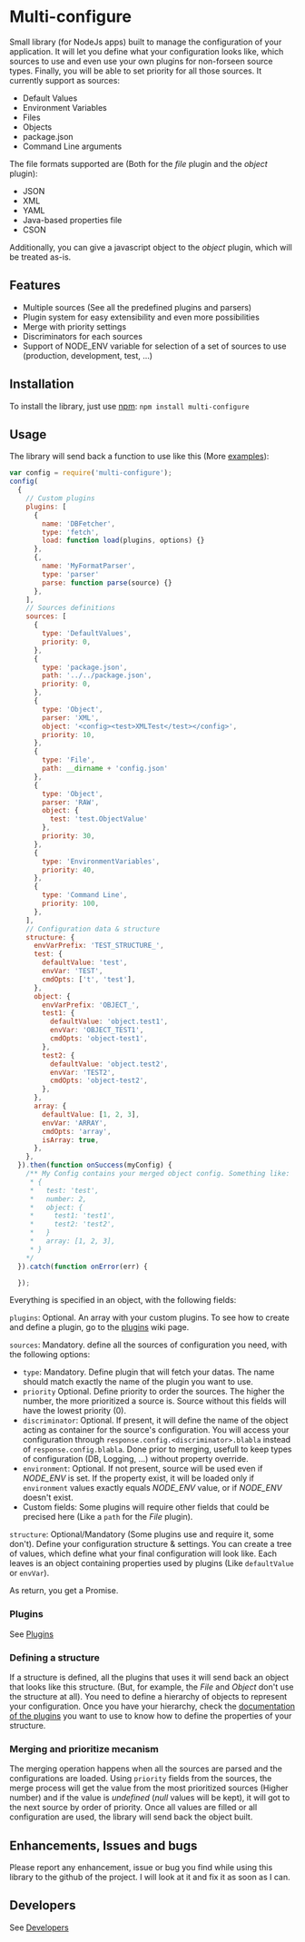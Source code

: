 # Multi-configure
Small library (for NodeJs apps) built to manage the configuration of your application. It will let you define what your configuration looks like, which sources to use and even use your own plugins for non-forseen source types. Finally, you will be able to set priority for all those sources. It currently support as sources:
- Default Values
- Environment Variables
- Files
- Objects
- package.json
- Command Line arguments

The file formats supported are (Both for the *file* plugin and the *object* plugin):
- JSON
- XML
- YAML
- Java-based properties file
- CSON

Additionally, you can give a javascript object to the *object* plugin, which will be treated as-is.

## Features
- Multiple sources (See all the predefined plugins and parsers)
- Plugin system for easy extensibility and even more possibilities
- Merge with priority settings
- Discriminators for each sources
- Support of NODE_ENV variable for selection of a set of sources to use (production, development, test, ...)

## Installation

To install the library, just use [npm](https://fr.wikipedia.org/wiki/Npm_%28logiciel%29):
`
npm install multi-configure
`

## Usage

The library will send back a function to use like this (More [examples](https://github.com/Normegil/multi-configure/tree/develop/examples)):
```javascript
var config = require('multi-configure');
config(
  {
    // Custom plugins
    plugins: [
      {
        name: 'DBFetcher',
        type: 'fetch',
        load: function load(plugins, options) {}
      },
      {,
        name: 'MyFormatParser',
        type: 'parser'
        parse: function parse(source) {}
      },
    ],
    // Sources definitions
    sources: [
      {
        type: 'DefaultValues',
        priority: 0,
      },
      {
        type: 'package.json',
        path: '../../package.json',
        priority: 0,
      },
      {
        type: 'Object',
        parser: 'XML',
        object: '<config><test>XMLTest</test></config>',
        priority: 10,
      },
      {
        type: 'File',
        path: __dirname + 'config.json'
      },
      {
        type: 'Object',
        parser: 'RAW',
        object: {
          test: 'test.ObjectValue'
        },
        priority: 30,
      },
      {
        type: 'EnvironmentVariables',
        priority: 40,
      },
      {
        type: 'Command Line',
        priority: 100,
      },
    ],
    // Configuration data & structure
    structure: {
      envVarPrefix: 'TEST_STRUCTURE_',
      test: {
        defaultValue: 'test',
        envVar: 'TEST',
        cmdOpts: ['t', 'test'],
      },
      object: {
        envVarPrefix: 'OBJECT_',
        test1: {
          defaultValue: 'object.test1',
          envVar: 'OBJECT_TEST1',
          cmdOpts: 'object-test1',
        },
        test2: {
          defaultValue: 'object.test2',
          envVar: 'TEST2',
          cmdOpts: 'object-test2',
        },
      },
      array: {
        defaultValue: [1, 2, 3],
        envVar: 'ARRAY',
        cmdOpts: 'array',
        isArray: true,
      },
    },
  }).then(function onSuccess(myConfig) {
    /** My Config contains your merged object config. Something like:
     * {
     *   test: 'test',
     *   number: 2,
     *   object: {
     *     test1: 'test1',
     *     test2: 'test2',
     *   }
     *   array: [1, 2, 3],
     * }
    */
  }).catch(function onError(err) {

  });
```
Everything is specified in an object, with the following fields:

`plugins`: Optional. An array with your custom plugins. To see how to create and define a plugin, go to the [plugins](https://github.com/Normegil/multi-configure/wiki/Plugins) wiki page.

`sources`: Mandatory. define all the sources of configuration you need, with the following options:
- `type`: Mandatory. Define plugin that will fetch your datas. The name should match exactly the name of the plugin you want to use.
- `priority` Optional. Define priority to order the sources. The higher the number, the more prioritized a source is. Source without this fields will have the lowest priority (0).
- `discriminator`: Optional. If present, it will define the name of the object acting as container for the source's configuration. You will access your configuration through `response.config.<discriminator>.blabla` instead of `response.config.blabla`. Done prior to merging, usefull to keep types of configuration (DB, Logging, ...) without property override.
- `environment`: Optional. If not present, source will be used even if *NODE_ENV* is set. If the property exist, it will be loaded only if `environment` values exactly equals *NODE_ENV* value, or if *NODE_ENV* doesn't exist.
- Custom fields: Some plugins will require other fields that could be precised here (Like a `path` for the *File* plugin).

`structure`: Optional/Mandatory (Some  plugins use and require it, some don't). Define your configuration structure & settings. You can create a tree of values, which define what your final configuration will look like. Each leaves is an object containing properties used by plugins (Like `defaultValue` or `envVar`).

As return, you get a Promise.

### Plugins
See [Plugins](https://github.com/Normegil/multi-configure/wiki/Plugins)

### Defining a structure
If a structure is defined, all the plugins that uses it will send back an object that looks like this structure. (But, for example, the *File* and *Object* don't use the structure at all). You need to define a hierarchy  of objects to represent your configuration. Once you have your hierarchy, check the [documentation of the plugins](https://github.com/Normegil/multi-configure/wiki/Plugins) you want to use to know how to define the properties of your structure.

### Merging and prioritize mecanism
The merging operation happens when all the sources are parsed and the configurations are loaded. Using `priority` fields from the sources, the merge process will get the value from the most prioritized sources (Higher number) and if the value is *undefined* (*null* values will be kept), it will got to the next source by order of priority. Once all values are filled or all configuration are used, the library will send back the object built.

## Enhancements, Issues and bugs
Please report any enhancement, issue or bug you find while using this library to the github of the project. I will look at it and  fix it as soon as I can.

## Developers
See [Developers](https://github.com/Normegil/multi-configure/wiki/Developers)
